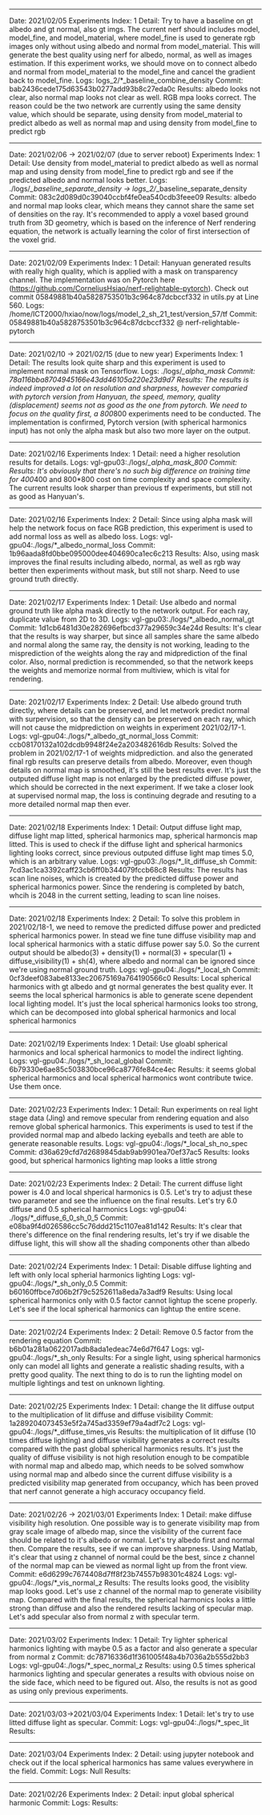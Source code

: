 ----------------------------------------------------------------------------
Date: 2021/02/05
Experiments Index: 1
Detail: Try to have a baseline on gt albedo and gt normal, also gt imgs. The current nerf should includes model, model_fine, and model_material, where model_fine is used to generate rgb images only without using albedo and normal from model_material. This will generate the best quality using nerf for albedo, normal, as well as images estimation. If this experiment works, we should move on to connect albedo and normal from model_material to the model_fine and cancel the gradient back to model_fine.
Logs: logs_2/*_baseline_combine_density
Commit: bab2436cede175d63543b0277add93b8c27eda0c
Results: albedo looks not clear, also normal map looks not clear as well. RGB mpa looks correct. The reason could be the two network are currently using the same density value, which should be separate, using density from model_material to predict albedo as well as normal map and using density from model_fine to predict rgb

----------------------------------------------------------------------------
Date: 2021/02/06 -> 2021/02/07 (due to server reboot)
Experiments Index: 1
Detail: Use density from model_material to predict albedo as well as normal map and using density from model_fine to predict rgb and see if the predicted albedo and normal looks better.
Logs: ./logs/*_baseline_separate_density -> logs_2/*_baseline_separate_density
Commit: 083c2d089d0c39040ccbf4fe0ea540cdb3feee09
Results: albedo and normal map looks clear, which means they cannot share the same set of densities on the ray. It's recommended to apply a voxel based ground truth from 3D geometry, which is based on the inference of Nerf rendering equation, the network is actually learning the color of first intersection of the voxel grid.

----------------------------------------------------------------------------
Date: 2021/02/09
Experiments Index: 1
Detail: Hanyuan generated results with really high quality, which is applied with a mask on transparency channel. The implementation was on Pytorch here (https://github.com/CorneliusHsiao/nerf-relightable-pytorch). Check out commit 05849881b40a5828753501b3c964c87dcbccf332 in utils.py at Line 560.
Logs: /home/ICT2000/hxiao/now/logs/model_2_sh_21_test/version_57/tf
Commit: 05849881b40a5828753501b3c964c87dcbccf332 @ nerf-relightable-pytorch

----------------------------------------------------------------------------
Date: 2021/02/10 -> 2021/02/15 (due to new year)
Experiments Index: 1
Detail: The results look quite sharp and this experiment is used to implement normal mask on Tensorflow.
Logs: ./logs/*_alpha_mask
Commit: 78a116bba8704945166e43dd46105a220e23d9d7
Results: The results is indeed improved a lot on resolution and sharpness, however comparied with pytorch version from Hanyuan, the speed, memory, quality (displacement) seems not as good as the one from pytorch. We need to focus on the quality first, a 800*800 experiments need to be conducted. The implementation is confirmed, Pytorch version (with spherical harmonics input) has not only the alpha mask but also two more layer on the output.

----------------------------------------------------------------------------
Date: 2021/02/16
Experiments Index: 1
Detail: need a higher resolution results for details.
Logs: vgl-gpu03:./logs/*_alpha_mask_800
Commit: 
Results: It's obviously that there's no such big difference on training time for 400*400 and 800*800 cost on time complexity and space complexity. The current results look sharper than previous tf experiments, but still not as good as Hanyuan's.

----------------------------------------------------------------------------
Date: 2021/02/16
Experiments Index: 2
Detail: Since using alpha mask will help the network focus on face RGB prediction, this experiment is used to add normal loss as well as albedo loss.
Logs: vgl-gpu04:./logs/*_albedo_normal_loss
Commit: 1b96aada8fd0bbe095000dee404690ca1ec6c213
Results: Also, using mask improves the final results including albedo, normal, as well as rgb way better then experiments without mask, but still not sharp. Need to use ground truth directly.

----------------------------------------------------------------------------
Date: 2021/02/17
Experiments Index: 1
Detail: Use albedo and normal ground truth like alpha mask directly to the network output. For each ray, duplicate value from 2D to 3D.
Logs: vgl-gpu03:./logs/*_albedo_normal_gt
Commit: 1d1cb6481d30e282696efbcd377a29659c34e24d
Results: It's clear that the results is way sharper, but since all samples share the same albedo and normal along the same ray, the density is not working, leading to the misprediction of the weights along the ray and midprediction of the final color. Also, normal prediction is recommended, so that the network keeps the weights and memorize normal from multiview, which is vital for rendering.

----------------------------------------------------------------------------
Date: 2021/02/17
Experiments Index: 2
Detail: Use albedo ground truth directly, where details can be preserved, and let metwork predict normal with surpervision, so that the density can be preserved on each ray, which will not cause the midprediction on weights in experiment 2021/02/17-1.
Logs: vgl-gpu04:./logs/*_albedo_gt_normal_loss
Commit: ccb08170132a102dcdb9948f24e2a203482616db
Results: Solved the problem in 2021/02/17-1 of weights midprediction. and also the generated final rgb results can preserve details from albedo. Moreover, even though details on normal map is smoothed, it's still the best results ever. It's just the outputed diffuse light map is not enlarged by the predicted diffuse power, which should be corrected in the next experiment. If we take a closer look at supervised normal map, the loss is continuing degrade and resuting to a more detailed normal map then ever.

----------------------------------------------------------------------------
Date: 2021/02/18
Experiments Index: 1
Detail: Output diffuse light map, diffuse light map litted, spherical harmonics map, spherical harmoncis map litted. This is used to check if the diffuse light and spherical harmonics lighting looks correct, since previous outputed diffuse light map times 5.0, which is an arbitrary value.
Logs: vgl-gpu03:./logs/*_lit_diffuse_sh
Commit: 7cd3ac1ca3392caff23cb6ff0b344079fccb68c8
Results: The results has scan line noises, which is created by the predicted diffuse power and spherical harmonics power. Since the rendering is completed by batch, whcih is 2048 in the current setting, leading to scan line noises. 

----------------------------------------------------------------------------
Date: 2021/02/18
Experiments Index: 2
Detail: To solve this problem in 2021/02/18-1, we need to remove the predicted diffuse power and predicted spherical harmonics power. In stead we fine tune diffuse visibility map and local spherical harmonics with a static diffuse power say 5.0. So the current output should be albedo(3) + density(1) + normal(3) + specular(1) + diffuse_visibility(1) + sh(4), where albedo and normal can be ignored since we're using normal ground truth.
Logs: vgl-gpu04:./logs/*_local_sh
Commit: 0cf3deef083abe8133ec20675169a764190566c0
Results: Local spherical harmonics with gt albedo and gt normal generates the best quality ever. It seems the local spherical harmonics is able to generate scene dependent local lighting model. It's just the local spherical harmonics looks too strong, which can be decomposed into global spherical harmonics and local spherical harmonics

----------------------------------------------------------------------------
Date: 2021/02/19
Experiments Index: 1
Detail: Use gloabl spherical harmonics and local spherical harmonics to model the indirect lighting.
Logs: vgl-gpu04:./logs/*_sh_local_global
Commit: 6b79330e6ae85c503830bce96ca8776fe84ce4ec
Results: it seems global spherical harmonics and local spherical harmonics wont contribute twice. Use them once.

----------------------------------------------------------------------------
Date: 2021/02/23
Experiments Index: 1
Detail: Run experiments on real light stage data (Jing) and remove specular from rendering equation and also remove global spherical harmonics. This experiments is used to test if the provided normal map and albedo lacking eyeballs and teeth are able to generate reasonable results.
Logs: vgl-gpu04:./logs/*_local_sh_no_spec
Commit: d36a629cfd7d2689845dab9ab9901ea70ef37ac5
Results: looks good, but spherical harmonics lighting map looks a little strong

----------------------------------------------------------------------------
Date: 2021/02/23
Experiments Index: 2
Detail: The current diffuse light power is 4.0 and local shperical harmonics is 0.5. Let's try to adjust these two parameter and see the influence on the final results. Let's try 6.0 diffuse and 0.5 spherical harmonics
Logs: vgl-gpu04: ./logs/*_diffuse_6_0_sh_0_5
Commit: e08ba9f4d026586cc5c76ddd215c1107ea81d142
Results: It's clear that there's difference on the final rendering results, let's try if we disable the diffuse light, this will show all the shading components other than albedo

----------------------------------------------------------------------------
Date: 2021/02/24
Experiments Index: 1
Detail: Disable diffuse lighting and left with only local spherial harmonics lighting
Logs: vgl-gpu04:./logs/*_sh_only_0.5
Commit: b60160ffbce7d06b2f79c5252611a8eda7a3adf9
Results: Using local spherical harmonics only with 0.5 factor cannot lightup the scene properly. Let's see if the local spherical harmonics can lightup the entire scene.

----------------------------------------------------------------------------
Date: 2021/02/24
Experiments Index: 2
Detail: Remove 0.5 factor from the rendering equation
Commit: b6b01a281a0622017adb8ada1edeac74e6d7f647
Logs: vgl-gpu04:./logs/*_sh_only
Results: For a single light, using spherical harmonics only can model all lights and generate a realistic shading results, with a pretty good quality. The next thing to do is to run the lighting model on multiple lightings and test on unknown lighting.

----------------------------------------------------------------------------
Date: 2021/02/25
Experiments Index: 1
Detail: change the lit diffuse output to the multiplication of lit diffuse and diffuse visibility
Commit: 1a289204073453e5f2a745ad3359ef79a4adf7c2
Logs: vgl-gpu04:./logs/*_diffuse_times_vis
Results: the multiplication of lit diffuse (10 times diffuse lighting) and diffuse visibility generates a correct results compared with the past global spherical harmonics results. It's just the quality of diffuse visibility is not high resolution enough to be compatible with normal map and albedo map, which needs to be solved somwhow using normal map and albedo since the current diffuse visibility is a predicted visibility map generated from occupancy, which has been proved that nerf cannot generate a high accuracy occupancy field.

----------------------------------------------------------------------------
Date: 2021/02/26 -> 2021/03/01
Experiments Index: 1
Detail: make diffuse visibility high resolution. One possible way is to generate visibility map from gray scale image of albedo map, since the visibility of the current face should be related to it's albedo or normal. Let's try albedo first and normal then. Compare the results, see if we can improve sharpness. Using Matlab, it's clear that using z channel of normal could be the best, since z channel of the normal map can be viewed as normal light up from the front view.
Commit: e6d6299c7674408d7ff8f23b74557b98301c4824
Logs: vgl-gpu04:./logs/*_vis_normal_z
Results: The results looks good, the visiblity map looks good. Let's use z channel of the normal map to generate visibility map. Compared with the final results, the spherical harmonics looks a little strong than diffuse and also the rendered results lacking of specular map. Let's add specular also from normal z with specular term.

----------------------------------------------------------------------------
Date: 2021/03/02
Experiments Index: 1
Detail: Try lighter spherical harmonics lighting with maybe 0.5 as a factor and also generate a specular from normal z
Commit: dc78716336d1f361005f48a4b7036a2b555d2bb3
Logs: vgl-gpu04:./logs/*_spec_normal_z
Results: using 0.5 times spherical harmonics lighting and specular generates a results with obvious noise on the side face, which need to be figured out. Also, the results is not as good as using only previous experiments.

----------------------------------------------------------------------------
Date: 2021/03/03->2021/03/04
Experiments Index: 1
Detail: let's try to use litted diffuse light as specular.
Commit: 
Logs: vgl-gpu04:./logs/*_spec_lit
Results: 

----------------------------------------------------------------------------
Date: 2021/03/04
Experiments Index: 2
Detail: using jupyter notebook and check out if the local spherical harmonics has same values everywhere in the field.
Commit: 
Logs: Null
Results: 

----------------------------------------------------------------------------
Date: 2021/02/26
Experiments Index: 2
Detail: input global spherical harmonic
Commit: 
Logs: 
Results: 